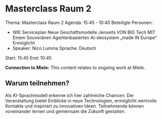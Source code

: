 # Masterclass Raum 2
Thema: Masterclass Raum 2
Agenda: 15:45 - 10:45
Beteiligte Personen:
- WIE Serviceplan Neue Geschäftsmodelle Jenseits VON BIG Tech MIT Einem Souveränen Agentenbasierten Ai-ökosystem „made IN Europe“ Ermöglicht
- Speaker: Nico Lumma Sprache: Deutsch

Start: 15:45
End: 10:45

**Connection to Miele:** This content relates to ongoing work at Miele.

## Warum teilnehmen?

Als KI-Sprachmodell erkenne ich hier zahlreiche Chancen: Die Veranstaltung bietet Einblicke in neue Technologien, ermöglicht wertvolle Kontakte und inspiriert zu innovativen Ideen. Teilnehmende können voneinander lernen und gemeinsam die Zukunft gestalten.
